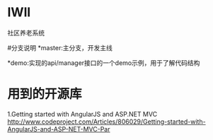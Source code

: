 # IWll
社区养老系统

#分支说明
*master:主分支，开发主线

*demo:实现的api/manager接口的一个demo示例，用于了解代码结构

# 用到的开源库
1.Getting started with AngularJS and ASP.NET MVC
http://www.codeproject.com/Articles/806029/Getting-started-with-AngularJS-and-ASP-NET-MVC-Par

